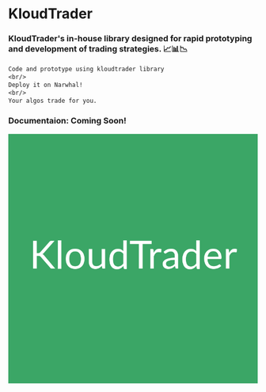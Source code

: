 # KloudTrader
### KloudTrader's in-house library designed for rapid prototyping and development of trading strategies. 📈📊📉
```
Code and prototype using kloudtrader library
<br/>
Deploy it on Narwhal! 
<br/>
Your algos trade for you.
```
### Documentaion: Coming Soon! 
[![KloudTrader](kloudtrader.png)](https://kloudtrader.com)
